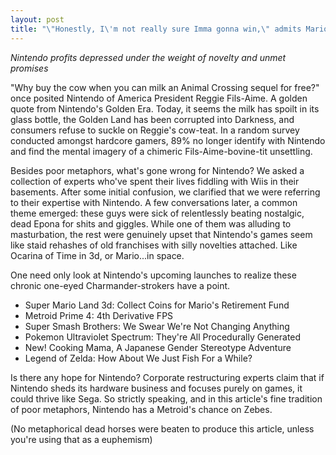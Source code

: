 ```yaml
---
layout: post
title: "\"Honestly, I\'m not really sure Imma gonna win,\" admits Mario"
---
```


*Nintendo profits depressed under the weight of novelty and unmet promises*

"Why buy the cow when you can milk an Animal Crossing sequel for free?" once posited Nintendo of America President Reggie Fils-Aime. A golden quote from Nintendo's Golden Era. Today, it seems the milk has spoilt in its glass bottle, the Golden Land has been corrupted into Darkness, and consumers refuse to suckle on Reggie's cow-teat. In a random survey conducted amongst hardcore gamers, 89% no longer identify with Nintendo and find the mental imagery of a chimeric Fils-Aime-bovine-tit unsettling.

Besides poor metaphors, what's gone wrong for Nintendo? We asked a collection of experts who've spent their lives fiddling with Wiis in their basements. After some initial confusion, we clarified that we were referring to their expertise with Nintendo. A few conversations later, a common theme emerged: these guys were sick of relentlessly beating nostalgic, dead Epona for shits and giggles. While one of them was alluding to masturbation, the rest were genuinely upset that Nintendo's games seem like staid rehashes of old franchises with silly novelties attached. Like Ocarina of Time in 3d, or Mario...in space.

One need only look at Nintendo's upcoming launches to realize these chronic one-eyed Charmander-strokers have a point.

* Super Mario Land 3d: Collect Coins for Mario's Retirement Fund
* Metroid Prime 4: 4th Derivative FPS
* Super Smash Brothers: We Swear We're Not Changing Anything
* Pokemon Ultraviolet Spectrum: They're All Procedurally Generated
* New! Cooking Mama, A Japanese Gender Stereotype Adventure
* Legend of Zelda: How About We Just Fish For a While? 

Is there any hope for Nintendo? Corporate restructuring experts claim that if Nintendo sheds its hardware business and focuses purely on games, it could thrive like Sega. So strictly speaking, and in this article's fine tradition of poor metaphors, Nintendo has a Metroid's chance on Zebes.

(No metaphorical dead horses were beaten to produce this article, unless you're using that as a euphemism)
